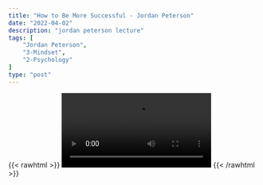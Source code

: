 ```yaml
---
title: "How to Be More Successful - Jordan Peterson"
date: "2022-04-02"
description: "jordan peterson lecture"
tags: [
    "Jordan Peterson",
    "3-Mindset",
    "2-Psychology"
]
type: "post"
---
```

{{< rawhtml >}}
    <video width="auto" height="auto" controls>
        <source src="https://lectures.dev00ps.com/jp-vids/Jordan%20Peterson%20What%20To%20Do%20To%20Be%20Successful.mp4" type="video/mp4"> 
    </video>
{{< /rawhtml >}}